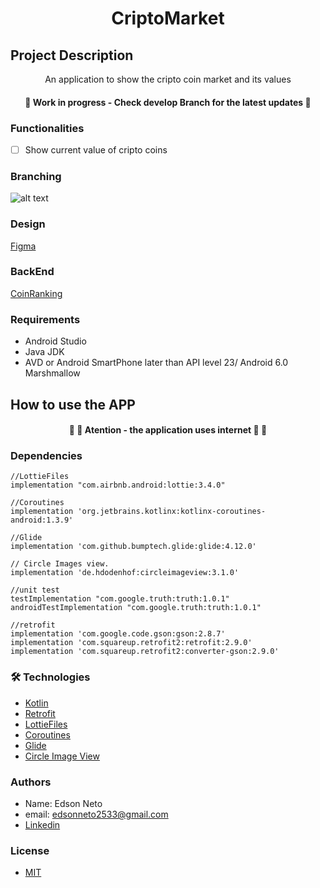 <h1 align="center">CriptoMarket</h1>



## Project Description
<p align="center">An application to show the cripto coin market and its values</p>


<h4 align="center"> 
	🚧   Work in progress - Check develop Branch for the latest updates  🚧
</h4>


### Functionalities

- [ ] Show current value of cripto coins

### Branching

![alt text](https://user-images.githubusercontent.com/79104686/158034889-86902ca9-de90-4199-bc97-0659a4759066.png)


### Design

[Figma](https://www.figma.com/file/uWe8yjysaIOMgdM58oW0FQ/Crypto-Trading-Application-UI-Kit-(Community)?node-id=146%3A10)

### BackEnd

[CoinRanking](https://developers.coinranking.com/api/documentation/coins)

### Requirements 

- Android Studio
- Java JDK
- AVD or Android SmartPhone later than API level 23/ Android 6.0 Marshmallow

## How to use the APP
<h4 align="center"> 
	🚧 🚨  Atention - the application uses internet 🚨 🚧 
</h4>



### Dependencies 
    
    //LottieFiles
    implementation "com.airbnb.android:lottie:3.4.0"

    //Coroutines
    implementation 'org.jetbrains.kotlinx:kotlinx-coroutines-android:1.3.9'

    //Glide
    implementation 'com.github.bumptech.glide:glide:4.12.0'

    // Circle Images view.
    implementation 'de.hdodenhof:circleimageview:3.1.0'

    //unit test
    testImplementation "com.google.truth:truth:1.0.1"
    androidTestImplementation "com.google.truth:truth:1.0.1"

    //retrofit
    implementation 'com.google.code.gson:gson:2.8.7'
    implementation 'com.squareup.retrofit2:retrofit:2.9.0'
    implementation 'com.squareup.retrofit2:converter-gson:2.9.0'


### 🛠 Technologies 

- [Kotlin](https://kotlinlang.org)
- [Retrofit](https://square.github.io/retrofit/) 
- [LottieFiles](https://lottiefiles.com)
- [Coroutines](https://kotlinlang.org/docs/coroutines-overview.html)
- [Glide](https://github.com/bumptech/glide)
- [Circle Image View](https://github.com/hdodenhof/CircleImageView)

### Authors
- Name: Edson Neto
- email: edsonneto2533@gmail.com
- [Linkedin](https://www.linkedin.com/in/edson-neto-55779b167/)


### License 
- [MIT](https://github.com/KdMeuDinSerasa/kdmeudinAppFinal/blob/main/License)




